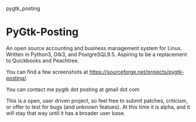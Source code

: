 pygtk_posting
# PyGtk-Posting

An open source accounting and business management system for Linux. Written in Python3, Gtk3, and PostgreSQL9.5. Aspiring to be a replacement to Quickbooks and Peachtree.

You can find a few screenshots at https://sourceforge.net/projects/pygtk-posting/.

You can contact me pygtk dot posting at gmail dot com

This is a open, user driven project, so feel free to submit patches, criticism, or offer to test for bugs (and unknown featues). At this time it is alpha, and it will stay that way until it has a broader user base.
